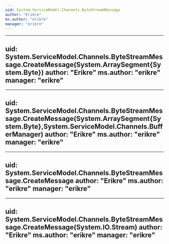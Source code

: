 ```yaml
---
uid: System.ServiceModel.Channels.ByteStreamMessage
author: "Erikre"
ms.author: "erikre"
manager: "erikre"
---
```


---
uid: System.ServiceModel.Channels.ByteStreamMessage.CreateMessage(System.ArraySegment{System.Byte})
author: "Erikre"
ms.author: "erikre"
manager: "erikre"
---

---
uid: System.ServiceModel.Channels.ByteStreamMessage.CreateMessage(System.ArraySegment{System.Byte},System.ServiceModel.Channels.BufferManager)
author: "Erikre"
ms.author: "erikre"
manager: "erikre"
---

---
uid: System.ServiceModel.Channels.ByteStreamMessage.CreateMessage
author: "Erikre"
ms.author: "erikre"
manager: "erikre"
---

---
uid: System.ServiceModel.Channels.ByteStreamMessage.CreateMessage(System.IO.Stream)
author: "Erikre"
ms.author: "erikre"
manager: "erikre"
---
